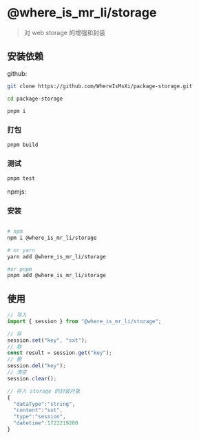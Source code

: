 # @where_is_mr_li/storage

> 对 web storage 的增强和封装

## 安装依赖

github:

```bash
git clone https://github.com/WhereIsMsXi/package-storage.git

cd package-storage

pnpm i
```

### 打包

```bash
pnpm build
```

### 测试

```bash
pnpm test
```

npmjs:

### 安装

```bash

# npm
npm i @where_is_mr_li/storage

# or yarn
yarn add @where_is_mr_li/storage

#or pnpm
pnpm add @where_is_mr_li/storage
```

## 使用

```js
// 导入
import { session } from "@where_is_mr_li/storage";

// 存
session.set("key", "sxt");
// 取
const result = session.get("key");
// 删
session.del("key");
// 清空
session.clear();

// 存入 storage 的封装对象
{
  "dataType":"string",
  "content":"sxt",
  "type":"session",
  "datetime":1723219200
}
```

